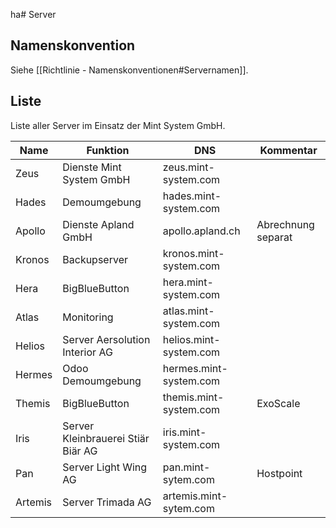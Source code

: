ha# Server

## Namenskonvention

Siehe [[Richtlinie - Namenskonventionen#Servernamen]].

## Liste

Liste aller Server im Einsatz der Mint System GmbH.

| Name    | Funktion                           | DNS                    | Kommentar          |
| ------- | ---------------------------------- | ---------------------- | ------------------ |
| Zeus    | Dienste Mint System GmbH           | zeus.mint-system.com   |                    |
| Hades   | Demoumgebung                       | hades.mint-system.com  |                    |
| Apollo  | Dienste Apland GmbH                | apollo.apland.ch       | Abrechnung separat |
| Kronos  | Backupserver                       | kronos.mint-system.com |                    |
| Hera    | BigBlueButton                      | hera.mint-system.com   |                    |
| Atlas   | Monitoring                         | atlas.mint-system.com  |                    |
| Helios  | Server Aersolution Interior AG     | helios.mint-system.com |                    |
| Hermes  | Odoo Demoumgebung                  | hermes.mint-system.com |                    |
| Themis  | BigBlueButton                      | themis.mint-system.com | ExoScale           |
| Iris    | Server Kleinbrauerei Stiär Biär AG | iris.mint-system.com   |                    |
| Pan     | Server Light Wing AG               | pan.mint-sytem.com     | Hostpoint          |
| Artemis | Server Trimada AG                  | artemis.mint-sytem.com |                    |
